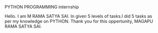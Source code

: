 PYTHON PROGRAMMING internship

Hello. I am M RAMA SATYA SAI. In given 5 levels of tasks.I did 5 tasks as per my knowledge on PYTHON.
Thank you for this oppertunity, MAGAPU RAMA SATYA SAI.
